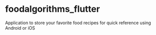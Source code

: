 # foodalgorithms_flutter
Application to store your favorite food recipes for quick reference using Android or iOS
